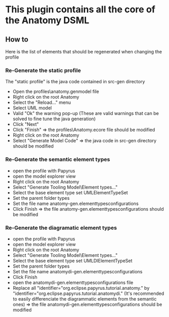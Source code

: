 # This plugin contains all the core of the Anatomy DSML

## How to

Here is the list of elements that should be regenerated when changing the profile

### Re-Generate the static profile
The "static profile" is the java code contained in src-gen directory
 - Open the profiles\anatomy.genmodel file
 - Right click on the root Anatomy
 - Select the "Reload..." menu
 - Select UML model
 - Valid "Ok" the warning pop-up 
(These are valid warnings that can be solved to fine tune the java generation)
 - Click "Next"
 - Click "Finish"
=> the profiles\Anatomy.ecore file should be modified
 - Right click on the root Anatomy
 - Select "Generate Model Code"
=> the java code in src-gen directory should be modified

### Re-Generate the semantic element types
 - open the profile with Papyrus
 - open the model explorer view
 - Right click on the root Anatomy
 - Select "Generate Tooling Model\Element types..."
 - Select the base element type set UMLElementTypeSet
 - Set the parent folder types
 - Set the file name anatomy-gen.elementtypesconfigurations
 - Click Finish
 => the file anatomy-gen.elementtypesconfigurations should be modified
 
### Re-Generate the diagramatic element types
 - open the profile with Papyrus
 - open the model explorer view
 - Right click on the root Anatomy
 - Select "Generate Tooling Model\Element types..."
 - Select the base element type set UMLDIElementTypeSet
 - Set the parent folder types
 - Set the file name anatomydi-gen.elementtypesconfigurations
 - Click Finish
 - open the anatomydi-gen.elementtypesconfigurations file
 - Replace all "identifier="org.eclipse.papyrus.tutorial.anatomy." by "identifier="org.eclipse.papyrus.tutorial.anatomydi." 
(It's recommended to easily differenciate the diagrammatic elements from the semantic ones) 
 => the file anatomydi-gen.elementtypesconfigurations should be modified
  
